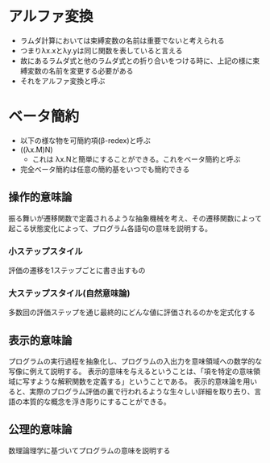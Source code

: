 # アルファ変換
- ラムダ計算においては束縛変数の名前は重要でないと考えられる
- つまりλx.xとλy.yは同じ関数を表していると言える
- 故にあるラムダ式と他のラムダ式との折り合いをつける時に、上記の様に束縛変数の名前を変更する必要がある
- それをアルファ変換と呼ぶ

# ベータ簡約
- 以下の様な物を可簡約項(β-redex)と呼ぶ
- ((λx.M)N) 
  - これは λx.Nと簡単にすることができる。これをベータ簡約と呼ぶ
- 完全ベータ簡約は任意の簡約基をいつでも簡約できる

## 操作的意味論
振る舞いが遷移関数で定義されるような抽象機械を考え、その遷移関数によって起こる状態変化によって、プログラム各語句の意味を説明する。

### 小ステップスタイル
評価の遷移を1ステップごとに書き出すもの

### 大ステップスタイル(自然意味論)
多数回の評価ステップを通じ最終的にどんな値に評価されるのかを定式化する

## 表示的意味論
プログラムの実行過程を抽象化し、プログラムの入出力を意味領域への数学的な写像に例えて説明する。
表示的意味を与えるということは、「項を特定の意味領域に写すような解釈関数を定義する」ということである。
表示的意味論を用いると、実際のプログラム評価の裏で行われるような生々しい詳細を取り去り、言語の本質的な概念を浮き彫りにすることができる。

## 公理的意味論
数理論理学に基づいてプログラムの意味を説明する
